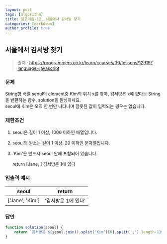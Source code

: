 ```yaml
---
layout: post
tags: [algorithm]
title: 알고리즘-12, 서울에서 김서방 찾기
categories: [markdown]
author_profile: true
---
```


## 서울에서 김서방 찾기  
> 출처 : <https://programmers.co.kr/learn/courses/30/lessons/12919?language=javascript>

### 문제  
String형 배열 seoul의 element중 Kim의 위치 x를 찾아, 김서방은 x에 있다는 String을 반환하는 함수, solution을 완성하세요.  
seoul에 Kim은 오직 한 번만 나타나며 잘못된 값이 입력되는 경우는 없습니다.

### 제한조건
1. seoul은 길이 1 이상, 1000 이하인 배열입니다.  
2. seoul의 원소는 길이 1 이상, 20 이하인 문자열입니다.  
3. 'Kim'은 반드시 seoul 안에 포함되어 있습니다.

	return
[Jane, ]	김서방은 1에 있다
### 입출력 예시 
| seoul | return |  
| :--: | :--: |  
| ['Jane', 'Kim'] | '김서방은 1에 있다' |  

### 답안  
``` javascript
function solution(seoul) {
    return `김서방은 ${seoul.join().split('Kim')[0].split(',').length-1}에 있다`;
}
```

